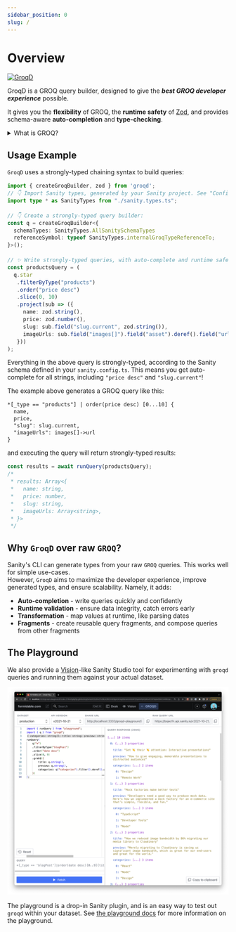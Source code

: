 ```yaml
---
sidebar_position: 0
slug: /
---
```



# Overview

[![GroqD](https://oss.nearform.com/api/banner?badge=groqd&bg=c99f46)](https://commerce.nearform.com/open-source/groqd)

GroqD is a GROQ query builder, designed to give the _**best GROQ developer experience**_ possible. 

It gives you the **flexibility** of GROQ, the **runtime safety** of [Zod](https://github.com/colinhacks/zod), and provides schema-aware **auto-completion** and **type-checking**. 

<details>
<summary>What is GROQ?</summary>

[GROQ is Sanity's open-source query language.](https://www.sanity.io/docs/groq)

> "It's a powerful and intuitive language that's easy to learn. With GROQ you can describe exactly what information your application needs, join information from several sets of documents, and stitch together a very specific response with only the exact fields you need."

</details>

## Usage Example
`GroqD` uses a strongly-typed chaining syntax to build queries:

```ts
import { createGroqBuilder, zod } from 'groqd';
// 👇 Import Sanity types, generated by your Sanity project. See "Configuration" docs for more details.
import type * as SanityTypes from "./sanity.types.ts";

// 👇 Create a strongly-typed query builder:
const q = createGroqBuilder<{
  schemaTypes: SanityTypes.AllSanitySchemaTypes
  referenceSymbol: typeof SanityTypes.internalGroqTypeReferenceTo;
}>();

// ✨ Write strongly-typed queries, with auto-complete and runtime safety!
const productsQuery = (
  q.star
   .filterByType("products")
   .order("price desc")
   .slice(0, 10)
   .project(sub => ({
     name: zod.string(),
     price: zod.number(),
     slug: sub.field("slug.current", zod.string()),
     imageUrls: sub.field("images[]").field("asset").deref().field("url", zod.string())
   }))
);
```

Everything in the above query is strongly-typed, according to the Sanity schema defined in your `sanity.config.ts`.  This means you get auto-complete for all strings, including `"price desc"` and `"slug.current"`!

The example above generates a GROQ query like this:

```groq
*[_type == "products"] | order(price desc) [0...10] {
  name,
  price,
  "slug": slug.current,
  "imageUrls": images[]->url
}
```

and executing the query will return strongly-typed results:

```ts
const results = await runQuery(productsQuery);
/*
 * results: Array<{ 
 *   name: string,
 *   price: number,
 *   slug: string,
 *   imageUrls: Array<string>,
 * }>
 */
```


## Why `GroqD` over raw `GROQ`?

Sanity's CLI can generate types from your raw `GROQ` queries. This works well for simple use-cases.  
However, `GroqD` aims to maximize the developer experience, improve generated types, and ensure scalability. Namely, it adds:

- **Auto-completion** - write queries quickly and confidently
- **Runtime validation** - ensure data integrity, catch errors early
- **Transformation** - map values at runtime, like parsing dates
- **Fragments** - create reusable query fragments, and compose queries from other fragments


## The Playground

We also provide a [Vision](https://www.sanity.io/docs/the-vision-plugin)-like Sanity Studio tool for experimenting with `groqd` queries and running them against your actual dataset.

![Screenshot of groqd playground in action](./img/groqd-playground-sample.png)

The playground is a drop-in Sanity plugin, and is an easy way to test out `groqd` within your dataset. See [the playground docs](./groqd-playground) for more information on the playground.
